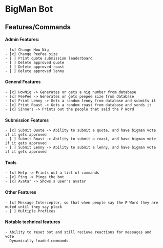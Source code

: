 # BigMan Bot 

## Features/Commands
#### Admin Features:
    - [x] Change How Nig
    - [x] Change PeePee size
    - [ ] Print quote submission leaderboard
    - [ ] Delete approved quote 
    - [ ] Delete approved roast
    - [ ] Delete approved lenny
    
#### General Features
    - [x] HowNig -> Generates or gets a nig number from database
    - [x] PeePee -> Generates or gets peepee size from database
    - [x] Print Lenny -> Gets a random lenny from database and submits it
    - [x] Print Roast -> Gets a random roast from database and sends it 
    - [x] Sinners -> Prints out the people that said the P Word

#### Submission Features
    - [x] Submit Quote -> Ability to submit a quote, and have bigman vote if it gets approved
    - [ ] Submit Roast -> Ability to submit a roast, and have bigman vote if it gets approved
    - [ ] Submit Lenny -> Ability to submit a lenny, and have bigman vote if it gets approved

#### Tools
    - [x] Help -> Prints out a list of commands
    - [x] Ping -> Pings the bot
    - [x] Avatar -> Shows a user's avatar
    
#### Other Features
    - [x] Message Interceptor, so that when people say the P Word they are muted until they say plock
    - [ ] Multiple Prefixes
    
#### Notable technical features
    - Ability to reset bot and still recieve reactions for messages and vote
    - Dynamically loaded commands